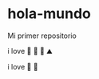 # hola-mundo

Mi primer repositorio

i love :dog: :pizza: :banana: :mountain:


i love :frog: :abacus:
